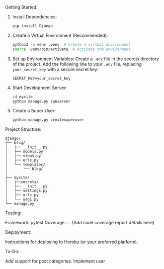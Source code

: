 Getting Started:

1. Install Dependencies:
   ```bash
   pip install Django
   ```

2. Create a Virtual Environment (Recommended):
   ```bash
   python3 -m venv .venv  # Create a virtual environment
   source .venv/bin/activate  # Activate the environment
   ```

3. Set up Environment Variables:
    Create a `.env` file in the secrets directory of the project.
    Add the following line to your `.env` file, replacing `your_secret_key` with a secure secret key:
     ```
     SECRET_KEY=your_secret_key
     ```

4. Start Development Server:
   ```bash
   cd mysite
   python manage.py runserver
   ```

5. Create a Super User:
   ```bash
   python manage.py createsuperuser
   ```

Project Structure:

```
django/
├── blog/
│   ├── __init__.py
│   ├── models.py
│   ├── views.py
│   ├── urls.py
│   └── templates/
│       └── blog/
│
├── mysite/
│   ├──secrets/
│   ├── __init__.py
│   ├── settings.py
│   ├── urls.py
│   └── wsgi.py
└── manage.py
```

Testing:

 Framework:  pytest
 Coverage:  ... (Add code coverage report details here)

Deployment:

 Instructions for deploying to Heroku (or your preferred platform).

To-Do:

 Add support for post categories.
 Implement user
